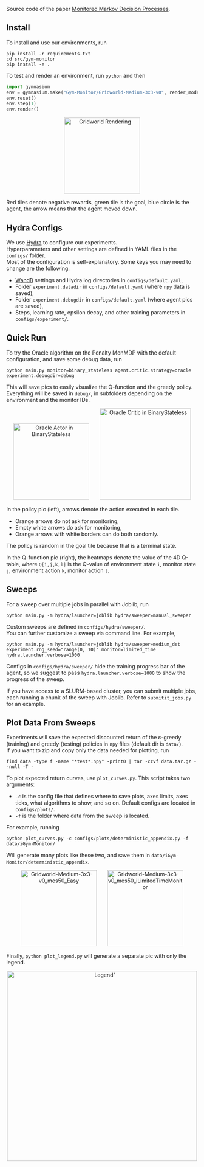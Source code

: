 Source code of the paper [Monitored Markov Decision Processes](https://arxiv.org/abs/2402.06819).

## Install

To install and use our environments, run
```
pip install -r requirements.txt
cd src/gym-monitor
pip install -e .
```

To test and render an environment, run `python` and then
```python
import gymnasium
env = gymnasium.make("Gym-Monitor/Gridworld-Medium-3x3-v0", render_mode="human")
env.reset()
env.step(1)
env.render()
```

<p align="center">
  <img src="figures/gridworld_render.png" width=200 alt="Gridworld Rendering">
</p>

Red tiles denote negative rewards, green tile is the goal, blue circle is the agent,
the arrow means that the agent moved down.


## Hydra Configs
We use [Hydra](https://hydra.cc/docs/intro/) to configure our experiments.  
Hyperparameters and other settings are defined in YAML files in the `configs/` folder.  
Most of the configuration is self-explanatory. Some keys you may need to change are the following:
- [WandB](https://wandb.ai/site) settings and Hydra log directories in `configs/default.yaml`,
- Folder `experiment.datadir` in `configs/default.yaml` (where `npy` data is saved),
- Folder `experiment.debugdir` in `configs/default.yaml` (where agent pics are saved),
- Steps, learning rate, epsilon decay, and other training parameters in `configs/experiment/`.


## Quick Run
To try the Oracle algorithm on the Penalty MonMDP with the default configuration,
and save some debug data, run
```
python main.py monitor=binary_stateless agent.critic.strategy=oracle experiment.debugdir=debug
```

This will save pics to easily visualize the Q-function and the greedy policy.  
Everything will be saved in `debug/`, in subfolders depending on the environment and the monitor IDs.  

<p align="center">
  <img src="figures/oracle_policy.png" width=200 alt="Oracle Actor in BinaryStateless"> &nbsp;&nbsp;&nbsp;&nbsp;&nbsp;
  <img src="figures/oracle_q_joint.png" width=240 alt="Oracle Critic in BinaryStateless">
</p>

In the policy pic (left), arrows denote the action executed in each tile.
- Orange arrows do not ask for monitoring,
- Empty white arrows do ask for monitoring,
- Orange arrows with white borders can do both randomly.

The policy is random in the goal tile because that is a terminal state.

In the Q-function pic (right), the heatmaps denote the value of the 4D Q-table, where
`Q[i,j,k,l]` is the Q-value of environment state `i`, monitor state `j`, environment action `k`, monitor action `l`.


## Sweeps
For a sweep over multiple jobs in parallel with Joblib, run
```
python main.py -m hydra/launcher=joblib hydra/sweeper=manual_sweeper
```
Custom sweeps are defined in `configs/hydra/sweeper/`.  
You can further customize a sweep via command line. For example,
```
python main.py -m hydra/launcher=joblib hydra/sweeper=medium_det experiment.rng_seed="range(0, 10)" monitor=limited_time hydra.launcher.verbose=1000
```
Configs in `configs/hydra/sweeper/` hide the training progress bar of the agent, so we
suggest to pass `hydra.launcher.verbose=1000` to show the progress of the sweep.

If you have access to a SLURM-based cluster, you can submit multiple jobs,
each running a chunk of the sweep with Joblib. Refer to `submitit_jobs.py` for an example.


## Plot Data From Sweeps
Experiments will save the expected discounted return of the ε-greedy (training)
and greedy (testing) policies in `npy` files (default dir is `data/`).  
If you want to zip and copy only the data needed for plotting, run
```
find data -type f -name "*test*.npy" -print0 | tar -czvf data.tar.gz --null -T -
```

To plot expected return curves, use `plot_curves.py`. This script takes two arguments:
- `-c` is the config file that defines where to save plots, axes limits, axes ticks,
  what algorithms to show, and so on. Default configs are located in `configs/plots/`.
- `-f` is the folder where data from the sweep is located.

For example, running
```
python plot_curves.py -c configs/plots/deterministic_appendix.py -f data/iGym-Monitor/
```
Will generate many plots like these two, and save them in `data/iGym-Monitor/deterministic_appendix`.

<p align="center">
  <img src="figures/Gridworld-Medium-3x3-v0_mes50_Easy.png" width=200 alt="Gridworld-Medium-3x3-v0_mes50_Easy"> &nbsp;&nbsp;&nbsp;&nbsp;&nbsp;
  <img src="figures/Gridworld-Medium-3x3-v0_mes50_iLimitedTimeMonitor.png" width=200 alt="Gridworld-Medium-3x3-v0_mes50_iLimitedTimeMonitor">
</p>

Finally, `python plot_legend.py` will generate a separate pic with only the legend.

<p align="center">
  <img src="figures/legend.png" width=500 alt=Legend">
</p>
